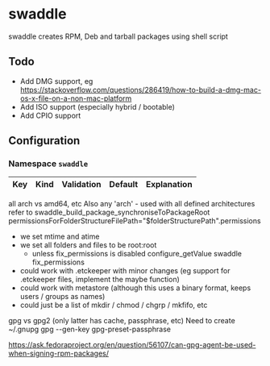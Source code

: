 swaddle
=======

swaddle creates RPM, Deb and tarball packages using shell script

## Todo
* Add DMG support, eg <https://stackoverflow.com/questions/286419/how-to-build-a-dmg-mac-os-x-file-on-a-non-mac-platform>
* Add ISO support (especially hybrid / bootable)
* Add CPIO support

## Configuration

### Namespace `swaddle`

|Key|Kind|Validation|Default|Explanation|
|---|----|----------|-------|-----------|






all arch vs amd64, etc
Also any 'arch' - used with all defined architectures
refer to swaddle_build_package_synchroniseToPackageRoot
permissionsForFolderStructureFilePath="$folderStructurePath".permissions
- we set mtime and atime
- we set all folders and files to be root:root
	- unless fix_permissions is disabled  configure_getValue swaddle fix_permissions
- could work with .etckeeper with minor changes (eg support for .etckeeper files, implement the maybe function)
- could work with metastore (although this uses a binary format, keeps users / groups as names)
- could just be a list of mkdir / chmod / chgrp / mkfifo, etc

gpg vs gpg2 (only latter has cache, passphrase, etc)
Need to create ~/.gnupg
gpg --gen-key
gpg-preset-passphrase


https://ask.fedoraproject.org/en/question/56107/can-gpg-agent-be-used-when-signing-rpm-packages/
